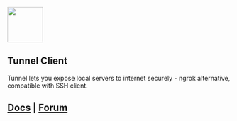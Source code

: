 <a href="https://labstack.com"><img height="80" src="https://cdn.labstack.com/images/labstack-logo.svg"></a>

## Tunnel Client

Tunnel lets you expose local servers to internet securely - ngrok alternative, compatible with SSH client.

## [Docs](https://labstack.com/docs/diy/tunnel) | [Forum](https://forum.labstack.com)
